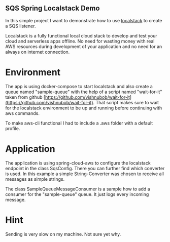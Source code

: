 SQS Spring Localstack Demo
--------------------------

In this simple project I want to demonstrate how to use [localstack](https://localstack.cloud/) to create a SQS
listener.

Localstack is a fully functional local cloud stack to develop and test your cloud and serverless apps offline. No need
for wasting money with real AWS resources during development of your application and no need for an always on internet
connection.

# Environment

The app is using docker-compose to start localstack and also create a queue named "sample-queue" with the help of a 
script named "wait-for-it" taken from
github [https://github.com/vishnubob/wait-for-it](https://github.com/vishnubob/wait-for-it). That script makes sure to
wait for the localstack environment to be up and running before continuing with aws commands.

To make aws-cli functional I had to include a .aws folder with a default profile.

# Application

The application is using spring-cloud-aws to configure the localstack endpoint in the class SqsConfig. There you can
further find which converter is used. In this example a simple String-Converter was chosen to receive all messages
as simple strings.

The class SampleQueueMessageConsumer is a sample how to add a consumer for the "sample-queue" queue. It just logs every
incoming message.

# Hint

Sending is very slow on my machine. Not sure yet why.
